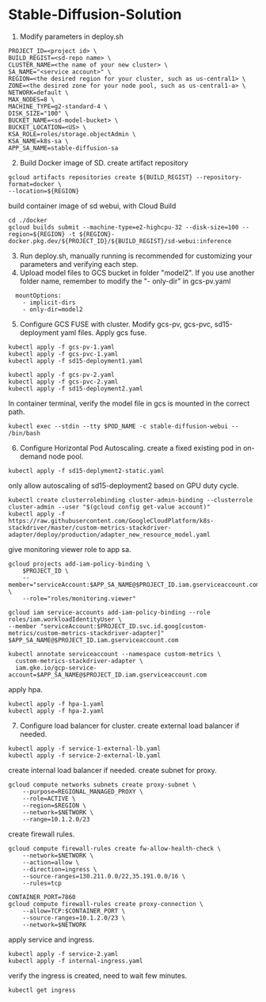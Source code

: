 # Stable-Diffusion-Solution
1. Modify parameters in deploy.sh
```
PROJECT_ID=<project id> \
BUILD_REGIST=<sd-repo name> \
CLUSTER_NAME=<the name of your new cluster> \
SA_NAME="<service account>" \
REGION=<the desired region for your cluster, such as us-central1> \
ZONE=<the desired zone for your node pool, such as us-central1-a> \
NETWORK=default \
MAX_NODES=8 \
MACHINE_TYPE=g2-standard-4 \
DISK_SIZE="100" \
BUCKET_NAME=<sd-model-bucket> \
BUCKET_LOCATION=<US> \
KSA_ROLE=roles/storage.objectAdmin \
KSA_NAME=k8s-sa \
APP_SA_NAME=stable-diffusion-sa
```
2. Build Docker image of SD.
create artifact repository
```
gcloud artifacts repositories create ${BUILD_REGIST} --repository-format=docker \
--location=${REGION}
```
build container image of sd webui, with Cloud Build
```
cd ./docker
gcloud builds submit --machine-type=e2-highcpu-32 --disk-size=100 --region=${REGION} -t ${REGION}-docker.pkg.dev/${PROJECT_ID}/${BUILD_REGIST}/sd-webui:inference 
```
3. Run deploy.sh, manually running is recommended for customizing your parameters and verifying each step.  
4. Upload model files to GCS bucket in folder "model2". If you use another folder name, remember to modify the "- only-dir" in gcs-pv.yaml
```
  mountOptions:
    - implicit-dirs
    - only-dir=model2
```
5. Configure GCS FUSE with cluster.
Modify gcs-pv, gcs-pvc, sd15-deployment yaml files.
Apply gcs fuse.
```
kubectl apply -f gcs-pv-1.yaml
kubectl apply -f gcs-pvc-1.yaml
kubectl apply -f sd15-deployment1.yaml
```
```
kubectl apply -f gcs-pv-2.yaml
kubectl apply -f gcs-pvc-2.yaml
kubectl apply -f sd15-deployment2.yaml
```
In container terminal, verify the model file in gcs is mounted in the correct path.
```
kubectl exec --stdin --tty $POD_NAME -c stable-diffusion-webui -- /bin/bash
```
6. Configure Horizontal Pod Autoscaling.
create a fixed existing pod in on-demand node pool.
```
kubectl apply -f sd15-deplyment2-static.yaml
```
only allow autoscaling of sd15-deployment2 based on GPU duty cycle.
```
kubectl create clusterrolebinding cluster-admin-binding --clusterrole cluster-admin --user "$(gcloud config get-value account)"
kubectl apply -f https://raw.githubusercontent.com/GoogleCloudPlatform/k8s-stackdriver/master/custom-metrics-stackdriver-adapter/deploy/production/adapter_new_resource_model.yaml
```

give monitoring viewer role to app sa.
```
gcloud projects add-iam-policy-binding \
    $PROJECT_ID \
    --member="serviceAccount:$APP_SA_NAME@$PROJECT_ID.iam.gserviceaccount.com" \
    --role="roles/monitoring.viewer"

gcloud iam service-accounts add-iam-policy-binding --role  roles/iam.workloadIdentityUser \
--member "serviceAccount:$PROJECT_ID.svc.id.goog[custom-metrics/custom-metrics-stackdriver-adapter]" $APP_SA_NAME@$PROJECT_ID.iam.gserviceaccount.com

kubectl annotate serviceaccount --namespace custom-metrics \
  custom-metrics-stackdriver-adapter \
  iam.gke.io/gcp-service-account=$APP_SA_NAME@$PROJECT_ID.iam.gserviceaccount.com
```
apply hpa.
```
kubectl apply -f hpa-1.yaml
kubectl apply -f hpa-2.yaml
```
7. Configure load balancer for cluster.
create external load balancer if needed.
```
kubectl apply -f service-1-external-lb.yaml
kubectl apply -f service-2-external-lb.yaml
```

create internal load balancer if needed.
create subnet for proxy.
```
gcloud compute networks subnets create proxy-subnet \
    --purpose=REGIONAL_MANAGED_PROXY \
    --role=ACTIVE \
    --region=$REGION \
    --network=$NETWORK \
    --range=10.1.2.0/23
```
create firewall rules. 
```
gcloud compute firewall-rules create fw-allow-health-check \
    --network=$NETWORK \
    --action=allow \
    --direction=ingress \
    --source-ranges=130.211.0.0/22,35.191.0.0/16 \
    --rules=tcp

CONTAINER_PORT=7860
gcloud compute firewall-rules create proxy-connection \
    --allow=TCP:$CONTAINER_PORT \
    --source-ranges=10.1.2.0/23 \
    --network=$NETWORK
```
apply service and ingress.
```
kubectl apply -f service-2.yaml
kubectl apply -f internal-ingress.yaml
```
verify the ingress is created, need to wait few minutes.
```
kubectl get ingress
```






